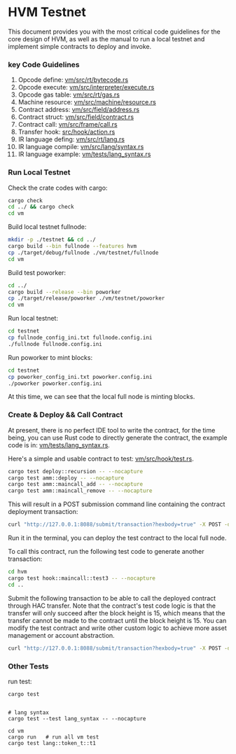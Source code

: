 HVM Testnet
===

This document provides you with the most critical code guidelines for the core design of HVM, as well as the manual to run a local testnet and implement simple contracts to deploy and invoke.


### key Code Guidelines

1. Opcode define: [vm/src/rt/bytecode.rs](vm/src/rt/bytecode.rs)
2. Opcode execute: [vm/src/interpreter/execute.rs](vm/src/interpreter/execute.rs)
3. Opcode gas table: [vm/src/rt/gas.rs](vm/src/rt/gas.rs)
4. Machine resource: [vm/src/machine/resource.rs](vm/src/machine/resource.rs)
5. Contract address: [vm/src/field/address.rs](vm/src/field/address.rs)
6. Contract struct: [vm/src/field/contract.rs](vm/src/field/contract.rs)
7. Contract call: [vm/src/frame/call.rs](vm/src/frame/call.rs)
8. Transfer hook: [src/hook/action.rs](src/hook/action.rs)
9. IR language defing: [vm/src/rt/lang.rs](vm/src/rt/lang.rs)
10. IR language compile: [vm/src/lang/syntax.rs](vm/src/lang/syntax.rs)
11. IR language example: [vm/tests/lang_syntax.rs](vm/tests/lang_syntax.rs)


### Run Local Testnet

Check the crate codes with cargo:

```sh
cargo check
cd ../ && cargo check
cd vm
```

Build local testnet fullnode:

```sh
mkdir -p ./testnet && cd ../
cargo build --bin fullnode --features hvm
cp ./target/debug/fullnode ./vm/testnet/fullnode
cd vm
```

Build test poworker:

```sh
cd ../
cargo build --release --bin poworker
cp ./target/release/poworker ./vm/testnet/poworker
cd vm
```

Run local testnet:

```sh
cd testnet
cp fullnode_config_ini.txt fullnode.config.ini
./fullnode fullnode.config.ini
```

Run poworker to mint blocks:

```sh
cd testnet
cp poworker_config_ini.txt poworker.config.ini
./poworker poworker.config.ini
```

At this time, we can see that the local full node is minting blocks.


### Create & Deploy && Call Contract

At present, there is no perfect IDE tool to write the contract, for the time being, you can use Rust code to directly generate the contract, the example code is in: [vm/tests/lang_syntax.rs](vm/tests/lang_syntax.rs). 

Here's a simple and usable contract to test: [vm/src/hook/test.rs](vm/src/hook/test.rs). 

```sh
cargo test deploy::recursion -- --nocapture
cargo test amm::deploy -- --nocapture
cargo test amm::maincall_add -- --nocapture
cargo test amm::maincall_remove -- --nocapture
```

This will result in a POST submission command line containing the contract deployment transaction:

```sh
curl "http://127.0.0.1:8088/submit/transaction?hexbody=true" -X POST -d "03006842549600e63c33a796b3032ce6b856f68fccf06608d9ed18f501020001007a000000000000000000000000000000020500000c0601434e0308f0d180437cec0f000008070143480c437bec0001e3b674a0800004415080eb0000000000000000f5010600010231745adae24044ff09c3541537160abb8d5d720275bbaeed0b3d035b1e8b263ce7b05f535f7fde34a23437fb0292bf8ff6c4c2889769d5d7b2b5ccac4e9f4cfe73520e164e55b6c602f1552d45c79bfbb818d5659d12c5fe2a9f8c8dfc2c5b160400"
```

Run it in the terminal, you can deploy the test contract to the local full node.

To call this contract, run the following test code to generate another transaction:

```sh
cd hvm
cargo test hook::maincall::test3 -- --nocapture
cd ..
```

Submit the following transaction to be able to call the deployed contract through HAC transfer. Note that the contract's test code logic is that the transfer will only succeed after the block height is 15, which means that the transfer cannot be made to the contract until the block height is 15. You can modify the test contract and write other custom logic to achieve more asset management or account abstraction.

```sh
curl "http://127.0.0.1:8088/submit/transaction?hexbody=true" -X POST -d "03006842579e00e63c33a796b3032ce6b856f68fccf06608d9ed18f50102000100010135d4470300daabea474d082733333c1b694d8065f8010200010231745adae24044ff09c3541537160abb8d5d720275bbaeed0b3d035b1e8b263c93d8d4049f09211cde012bf006a31071b8634d1e8c050e4c414d3f85ad57ded44f6a1b8d917806acffe0c26dce435e0f980951c1f24975506127d9d63d0cc7b10400"
```




### Other Tests


run test:

```
cargo test


# lang syntax 
cargo test --test lang_syntax -- --nocapture

```


```
cd vm 
cargo run   # run all vm test
cargo test lang::token_t::t1
```